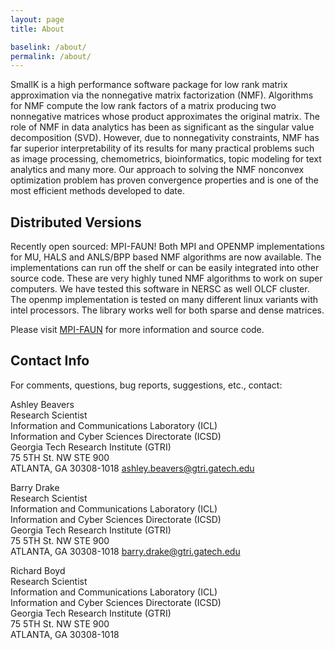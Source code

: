 ```yaml
---
layout: page
title: About

baselink: /about/
permalink: /about/
---
```


SmallK is a high performance software package for low rank matrix approximation via the nonnegative matrix factorization (NMF). Algorithms for NMF compute the low rank factors of a matrix producing 
two nonnegative matrices whose product approximates the original matrix. 
The role of NMF in data analytics has been as significant as the singular value decomposition (SVD). However, due to nonnegativity constraints, NMF has far superior interpretability of its results for many practical problems such as image processing, chemometrics, bioinformatics, topic modeling for text analytics and many more.
Our approach to solving the NMF nonconvex optimization
problem has proven convergence properties and is one of the most efficient 
methods developed to date.

<h2 id="distributed">Distributed Versions</h2>
Recently open sourced: MPI-FAUN! Both MPI and OPENMP implementations for MU, HALS and ANLS/BPP based NMF algorithms are now available. The implementations can run off the shelf or can be easily integrated into other source code. These are very highly tuned NMF algorithms to work on super computers. We have tested this software in NERSC as well OLCF cluster. The openmp implementation is tested on many different linux variants with intel processors. The library works well for both sparse and dense matrices.

Please visit [MPI-FAUN](https://github.com/ramkikannan/nmflibrary) for more information and source code.

<h2 id="contact">Contact Info</h2>
For comments, questions, bug reports, suggestions, etc., contact:

Ashley Beavers <br>
Research Scientist <br>
Information and Communications Laboratory (ICL) <br>
Information and Cyber Sciences Directorate (ICSD) <br>
Georgia Tech Research Institute (GTRI) <br>
75 5TH St. NW STE 900 <br>
ATLANTA, GA 30308-1018
<span><a href="mailto:ashley.beavers@gtri.gatech.edu">ashley.beavers@gtri.gatech.edu</a></span>

Barry Drake <br>
Research Scientist <br>
Information and Communications Laboratory (ICL) <br>
Information and Cyber Sciences Directorate (ICSD) <br>
Georgia Tech Research Institute (GTRI) <br>
75 5TH St. NW STE 900 <br>
ATLANTA, GA 30308-1018
<span><a href="mailto:barry.drake@gtri.gatech.edu">barry.drake@gtri.gatech.edu</a></span>

Richard Boyd <br>
Research Scientist <br>
Information and Communications Laboratory (ICL) <br>
Information and Cyber Sciences Directorate (ICSD) <br>
Georgia Tech Research Institute (GTRI) <br>
75 5TH St. NW STE 900 <br>
ATLANTA, GA 30308-1018
